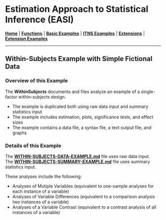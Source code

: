 # Estimation Approach to Statistical Inference (EASI)

[**Home**](https://github.com/cwendorf/EASI/) | 
[**Functions**](https://github.com/cwendorf/EASI/tree/master/A-Functions) | 
[**Basic Examples**](https://github.com/cwendorf/EASI/tree/master/B-BasicExamples) | 
[**ITNS Examples**](https://github.com/cwendorf/EASI/tree/master/C-ITNSExamples) | 
[**Extensions**](https://github.com/cwendorf/EASI/tree/master/D-Extensions) | 
[**Extension Examples**](https://github.com/cwendorf/EASI/tree/master/E-ExtensionExamples) 

---

## Within-Subjects Example with Simple Fictional Data

### Overview of this Example

The **WithinSubjects** documents and files analyze an example of a single-factor within-subjects design. 

- The example is duplicated both using raw data input and summary statistics input
- The example includes estimation, plots, significance tests, and effect sizes
- The example contains a data file, a syntax file, a text output file, and graphs

### Details of this Example
  
The [**WITHIN-SUBJECTS-DATA-EXAMPLE.md**](./WITHIN-SUBJECTS-DATA-EXAMPLE.md) file uses raw data input.  
The [**WITHIN-SUBJECTS-SUMMARY-EXAMPLE.md**](./WITHIN-SUBJECTS-SUMMARY-EXAMPLE.md) file uses summary statistics input.

These analyses include the following:

- Analyses of Mutiple Variables (equivalent to one-sample analyses for each instance of a variable)
- Analyses of Variable Differences (equivalent to a comparison analysis two instances of a variable)
- Analyses of a Variable Contrast (equivalent to a contrast analysis of all instances of a variable)
